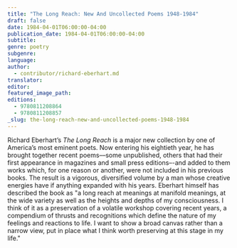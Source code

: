 ```yaml
---
title: "The Long Reach: New And Uncollected Poems 1948-1984"
draft: false
date: 1984-04-01T06:00:00-04:00
publication_date: 1984-04-01T06:00:00-04:00
subtitle:
genre: poetry
subgenre:
language:
author:
  - contributor/richard-eberhart.md
translator:
editor:
featured_image_path:
editions:
  - 9780811208864
  - 9780811208857
_slug: the-long-reach-new-and-uncollected-poems-1948-1984
---
```


Richard Eberhart’s _The Long Reach_ is a major new collection by one of America’s most eminent poets. Now entering his eightieth year, he has brought together recent poems––some unpublished, others that had their first appearance in magazines and small press editions–-and added to them works which, for one reason or another, were not included in his previous books. The result is a vigorous, diversified volume by a man whose creative energies have if anything expanded with his years. Eberhart himself has described the book as "a long reach at meanings at manifold meanings, at the wide variety as well as the heights and depths of my consciousness. I think of it as a preservation of a volatile workshop covering recent years, a compendium of thrusts and recognitions which define the nature of my feelings and reactions to life. I want to show a broad canvas rather than a narrow view, put in place what I think worth preserving at this stage in my life."

